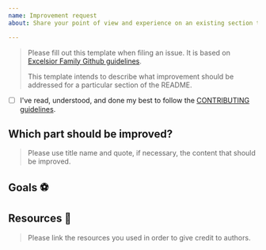 ```yaml
---
name: Improvement request
about: Share your point of view and experience on an existing section to help us improve.

---
```


> Please fill out this template when filing an issue. It is based on [Excelsior Family Github guidelines](/ExcelsiorFamily/github-guidelines).
>
> This template intends to describe what improvement should be addressed for a particular section of the README.

* [ ] I've read, understood, and done my best to follow the [CONTRIBUTING guidelines](CONTRIBUTING.md).

## Which part should be improved?
<!-- Identify which part should be improved using title name. -->
<!-- Quote the content that should be improved. -->
> Please use title name and quote, if necessary, the content that should be improved.

## Goals :soccer:
<!-- List the high-level objectives of this issue. -->
<!-- Include any relevant context. -->

## Resources :link:
<!-- List the high-level objectives of this issue. -->
> Please link the resources you used in order to give credit to authors.

